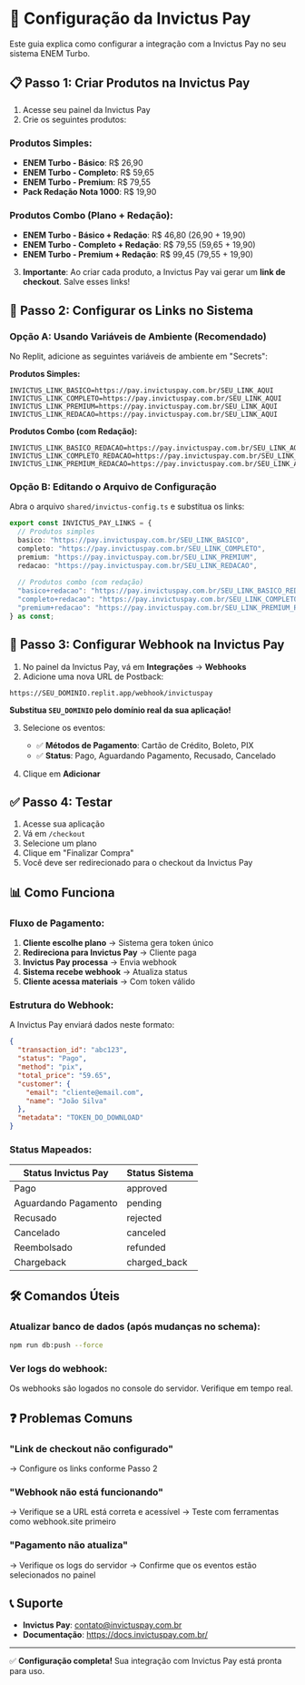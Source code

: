 # 🚀 Configuração da Invictus Pay

Este guia explica como configurar a integração com a Invictus Pay no seu sistema ENEM Turbo.

## 📋 Passo 1: Criar Produtos na Invictus Pay

1. Acesse seu painel da Invictus Pay
2. Crie os seguintes produtos:

### Produtos Simples:
- **ENEM Turbo - Básico**: R$ 26,90
- **ENEM Turbo - Completo**: R$ 59,65
- **ENEM Turbo - Premium**: R$ 79,55
- **Pack Redação Nota 1000**: R$ 19,90

### Produtos Combo (Plano + Redação):
- **ENEM Turbo - Básico + Redação**: R$ 46,80 (26,90 + 19,90)
- **ENEM Turbo - Completo + Redação**: R$ 79,55 (59,65 + 19,90)
- **ENEM Turbo - Premium + Redação**: R$ 99,45 (79,55 + 19,90)

3. **Importante**: Ao criar cada produto, a Invictus Pay vai gerar um **link de checkout**. Salve esses links!

## 🔗 Passo 2: Configurar os Links no Sistema

### Opção A: Usando Variáveis de Ambiente (Recomendado)

No Replit, adicione as seguintes variáveis de ambiente em "Secrets":

**Produtos Simples:**
```
INVICTUS_LINK_BASICO=https://pay.invictuspay.com.br/SEU_LINK_AQUI
INVICTUS_LINK_COMPLETO=https://pay.invictuspay.com.br/SEU_LINK_AQUI
INVICTUS_LINK_PREMIUM=https://pay.invictuspay.com.br/SEU_LINK_AQUI
INVICTUS_LINK_REDACAO=https://pay.invictuspay.com.br/SEU_LINK_AQUI
```

**Produtos Combo (com Redação):**
```
INVICTUS_LINK_BASICO_REDACAO=https://pay.invictuspay.com.br/SEU_LINK_AQUI
INVICTUS_LINK_COMPLETO_REDACAO=https://pay.invictuspay.com.br/SEU_LINK_AQUI
INVICTUS_LINK_PREMIUM_REDACAO=https://pay.invictuspay.com.br/SEU_LINK_AQUI
```

### Opção B: Editando o Arquivo de Configuração

Abra o arquivo `shared/invictus-config.ts` e substitua os links:

```typescript
export const INVICTUS_PAY_LINKS = {
  // Produtos simples
  basico: "https://pay.invictuspay.com.br/SEU_LINK_BASICO",
  completo: "https://pay.invictuspay.com.br/SEU_LINK_COMPLETO",
  premium: "https://pay.invictuspay.com.br/SEU_LINK_PREMIUM",
  redacao: "https://pay.invictuspay.com.br/SEU_LINK_REDACAO",
  
  // Produtos combo (com redação)
  "basico+redacao": "https://pay.invictuspay.com.br/SEU_LINK_BASICO_REDACAO",
  "completo+redacao": "https://pay.invictuspay.com.br/SEU_LINK_COMPLETO_REDACAO",
  "premium+redacao": "https://pay.invictuspay.com.br/SEU_LINK_PREMIUM_REDACAO",
} as const;
```

## 🔔 Passo 3: Configurar Webhook na Invictus Pay

1. No painel da Invictus Pay, vá em **Integrações** → **Webhooks**
2. Adicione uma nova URL de Postback:

```
https://SEU_DOMINIO.replit.app/webhook/invictuspay
```

**Substitua `SEU_DOMINIO` pelo domínio real da sua aplicação!**

3. Selecione os eventos:
   - ✅ **Métodos de Pagamento**: Cartão de Crédito, Boleto, PIX
   - ✅ **Status**: Pago, Aguardando Pagamento, Recusado, Cancelado

4. Clique em **Adicionar**

## ✅ Passo 4: Testar

1. Acesse sua aplicação
2. Vá em `/checkout`
3. Selecione um plano
4. Clique em "Finalizar Compra"
5. Você deve ser redirecionado para o checkout da Invictus Pay

## 📊 Como Funciona

### Fluxo de Pagamento:

1. **Cliente escolhe plano** → Sistema gera token único
2. **Redireciona para Invictus Pay** → Cliente paga
3. **Invictus Pay processa** → Envia webhook
4. **Sistema recebe webhook** → Atualiza status
5. **Cliente acessa materiais** → Com token válido

### Estrutura do Webhook:

A Invictus Pay enviará dados neste formato:

```json
{
  "transaction_id": "abc123",
  "status": "Pago",
  "method": "pix",
  "total_price": "59.65",
  "customer": {
    "email": "cliente@email.com",
    "name": "João Silva"
  },
  "metadata": "TOKEN_DO_DOWNLOAD"
}
```

### Status Mapeados:

| Status Invictus Pay | Status Sistema |
|---------------------|----------------|
| Pago | approved |
| Aguardando Pagamento | pending |
| Recusado | rejected |
| Cancelado | canceled |
| Reembolsado | refunded |
| Chargeback | charged_back |

## 🛠️ Comandos Úteis

### Atualizar banco de dados (após mudanças no schema):
```bash
npm run db:push --force
```

### Ver logs do webhook:
Os webhooks são logados no console do servidor. Verifique em tempo real.

## ❓ Problemas Comuns

### "Link de checkout não configurado"
→ Configure os links conforme Passo 2

### "Webhook não está funcionando"
→ Verifique se a URL está correta e acessível
→ Teste com ferramentas como webhook.site primeiro

### "Pagamento não atualiza"
→ Verifique os logs do servidor
→ Confirme que os eventos estão selecionados no painel

## 📞 Suporte

- **Invictus Pay**: contato@invictuspay.com.br
- **Documentação**: https://docs.invictuspay.com.br/

---

✅ **Configuração completa!** Sua integração com Invictus Pay está pronta para uso.
